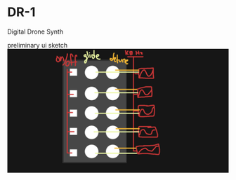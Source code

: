 # DR-1
Digital Drone Synth

preliminary ui sketch
![alt text](https://github.com/tparker48/DR-1/blob/main/Images/ui_sketch.png)
